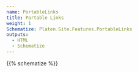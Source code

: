 ```yaml
---
name: PortableLinks
title: Partable Links
weight: 1
Schematize: Platen.Site.Features.PortableLinks
outputs:
  - HTML
  - Schematize
---
```


{{% schematize %}}
